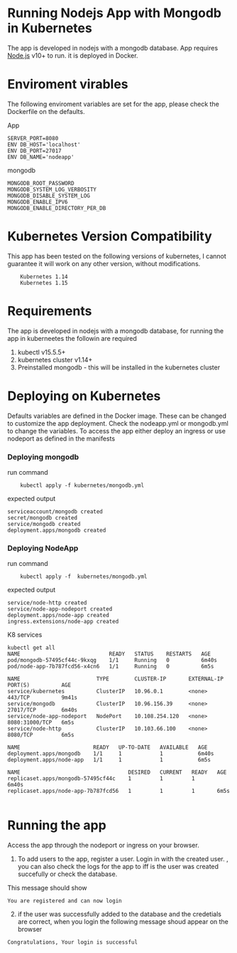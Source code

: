 # Running Nodejs App with Mongodb in Kubernetes
The app is developed in nodejs with a mongodb database. App requires [Node.js](https://nodejs.org/) v10+ to run. it is deployed in Docker.

# Enviroment virables
The following enviroment variables are set for the app, please check the Dockerfile on the defaults.

App
```
SERVER_PORT=8080
ENV DB_HOST='localhost'
ENV DB_PORT=27017
ENV DB_NAME='nodeapp'
```
mongodb
```
MONGODB_ROOT_PASSWORD
MONGODB_SYSTEM_LOG_VERBOSITY
MONGODB_DISABLE_SYSTEM_LOG
MONGODB_ENABLE_IPV6
MONGODB_ENABLE_DIRECTORY_PER_DB
```

# Kubernetes Version Compatibility
This app has been tested on the following versions of kubernetes, I cannot guarantee it will work on any other version, without modifications.
```
    Kubernetes 1.14	
    Kubernetes 1.15
```

# Requirements
The app is developed in nodejs with a mongodb database, for running the app in kuberneetes the followin are required
1. kubectl v15.5.5+
2. kubernetes cluster v1.14+
3. Preinstalled mongodb  - this will be installed in the kubernetes cluster


# Deploying on Kubernetes
Defaults variables are defined in the Docker image. These can be changed to customize the app deployment. Check the nodeapp.yml or mongodb.yml to change the variables. To access the app either deploy an ingress or use nodeport as defined in the manifests 


   
 ### Deploying mongodb

run command
```
    kubectl apply -f kubernetes/mongodb.yml
```

expected output

```
serviceaccount/mongodb created
secret/mongodb created
service/mongodb created
deployment.apps/mongodb created
```
### Deploying NodeApp

run command
```
    kubectl apply -f  kubernetes/mongodb.yml
```

expected output
```
service/node-http created
service/node-app-nodeport created
deployment.apps/node-app created
ingress.extensions/node-app created
```


K8 services
```
kubectl get all
NAME                            READY   STATUS    RESTARTS   AGE
pod/mongodb-57495cf44c-9kxqg    1/1     Running   0          6m40s
pod/node-app-7b787fcd56-x4cn6   1/1     Running   0          6m5s

NAME                        TYPE        CLUSTER-IP       EXTERNAL-IP   PORT(S)          AGE
service/kubernetes          ClusterIP   10.96.0.1        <none>        443/TCP          9m41s
service/mongodb             ClusterIP   10.96.156.39     <none>        27017/TCP        6m40s
service/node-app-nodeport   NodePort    10.108.254.120   <none>        8080:31000/TCP   6m5s
service/node-http           ClusterIP   10.103.66.100    <none>        8080/TCP         6m5s

NAME                       READY   UP-TO-DATE   AVAILABLE   AGE
deployment.apps/mongodb    1/1     1            1           6m40s
deployment.apps/node-app   1/1     1            1           6m5s

NAME                                  DESIRED   CURRENT   READY   AGE
replicaset.apps/mongodb-57495cf44c    1         1         1       6m40s
replicaset.apps/node-app-7b787fcd56   1         1         1       6m5s


```

# Running the app
Access the app through the nodeport or ingress on your browser. 

1. To add users to the app, register a user. Login in with the created user. , you can also check the logs for the app to iff is the user was created succefully or check  the database.

This message should show
```
You are registered and can now login
```
2. if the user was successfully added to the database and the credetials are correct, when you login the following message shoud appear on the browser
```
Congratulations, Your login is successful
```

